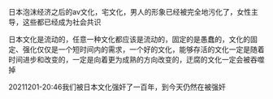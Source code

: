 日本泡沫经济之后的av文化，宅文化，男人的形象已经被完全地污化了，女性主导，这些都已经成为社会共识

日本文化是流动的，任意一种文化都应该是流动的，固定的是愚蠢的，文化的固定、强化仅仅是一个短时间内的需求，一个好的文化，能够存活的文化一定是随着时间进步和改变的，一定是向着更为成熟的方向改变的，迂腐的文化一定会被吞噬掉

20211201-20:46我们被日本文化强奸了一百年，到今天仍然在被强奸
